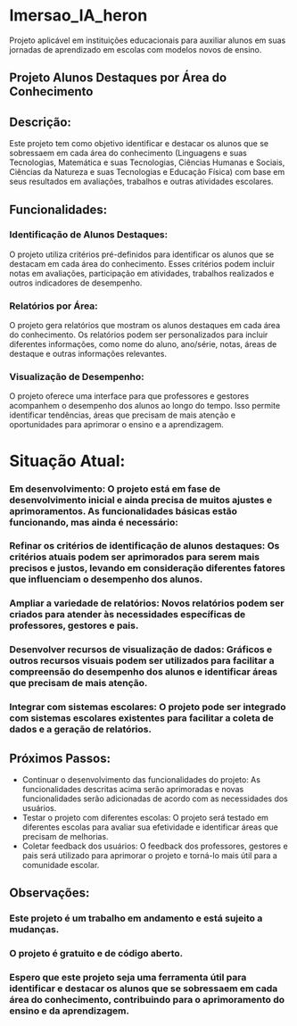 # Imersao_IA_heron
Projeto aplicável em instituições educacionais para auxiliar alunos em suas jornadas de aprendizado em escolas com modelos novos de ensino.

## Projeto Alunos Destaques por Área do Conhecimento
## Descrição:

Este projeto tem como objetivo identificar e destacar os alunos que se sobressaem em cada área do conhecimento (Linguagens e suas Tecnologias, Matemática e suas Tecnologias, Ciências Humanas e Sociais, Ciências da Natureza e suas Tecnologias e Educação Física) com base em seus resultados em avaliações, trabalhos e outras atividades escolares.

## Funcionalidades:

### Identificação de Alunos Destaques: 

O projeto utiliza critérios pré-definidos para identificar os alunos que se destacam em cada área do conhecimento. Esses critérios podem incluir notas em avaliações, participação em atividades, trabalhos realizados e outros indicadores de desempenho.
### Relatórios por Área: 

O projeto gera relatórios que mostram os alunos destaques em cada área do conhecimento. Os relatórios podem ser personalizados para incluir diferentes informações, como nome do aluno, ano/série, notas, áreas de destaque e outras informações relevantes.
### Visualização de Desempenho: 

O projeto oferece uma interface para que professores e gestores acompanhem o desempenho dos alunos ao longo do tempo. Isso permite identificar tendências, áreas que precisam de mais atenção e oportunidades para aprimorar o ensino e a aprendizagem.

# Situação Atual:

### Em desenvolvimento: O projeto está em fase de desenvolvimento inicial e ainda precisa de muitos ajustes e aprimoramentos. As funcionalidades básicas estão funcionando, mas ainda é necessário:

### Refinar os critérios de identificação de alunos destaques: Os critérios atuais podem ser aprimorados para serem mais precisos e justos, levando em consideração diferentes fatores que influenciam o desempenho dos alunos.
### Ampliar a variedade de relatórios: Novos relatórios podem ser criados para atender às necessidades específicas de professores, gestores e pais.
### Desenvolver recursos de visualização de dados: Gráficos e outros recursos visuais podem ser utilizados para facilitar a compreensão do desempenho dos alunos e identificar áreas que precisam de mais atenção.
### Integrar com sistemas escolares: O projeto pode ser integrado com sistemas escolares existentes para facilitar a coleta de dados e a geração de relatórios.

## Próximos Passos:

- Continuar o desenvolvimento das funcionalidades do projeto: As funcionalidades descritas acima serão aprimoradas e novas funcionalidades serão adicionadas de acordo com as necessidades dos usuários.
- Testar o projeto com diferentes escolas: O projeto será testado em diferentes escolas para avaliar sua efetividade e identificar áreas que precisam de melhorias.
- Coletar feedback dos usuários: O feedback dos professores, gestores e pais será utilizado para aprimorar o projeto e torná-lo mais útil para a comunidade escolar.

## Observações:

### Este projeto é um trabalho em andamento e está sujeito a mudanças.
### O projeto é gratuito e de código aberto.
### Espero que este projeto seja uma ferramenta útil para identificar e destacar os alunos que se sobressaem em cada área do conhecimento, contribuindo para o aprimoramento do ensino e da aprendizagem.
